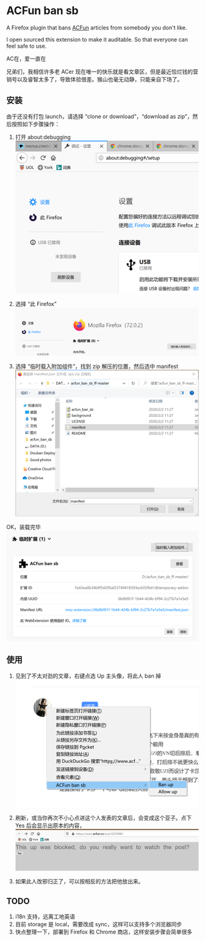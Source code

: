 # ACFun ban sb

A Firefox plugin that bans [ACFun](https://www.acfun.cn/) articles from somebody you don't like.

I open sourced this extension to make it auditable. So that everyone can feel safe to use.

AC在，爱一直在


兄弟们，我相信许多老 ACer 现在唯一的快乐就是看文章区，但是最近恰烂钱的营销号以及睿智太多了，导致体验很差。猴山也毫无动静，只能亲自下场了。

## 安装
由于还没有打包 launch，请选择 “clone or download”，“download as zip”，然后按照如下步骤操作：
1. 打开 about:debugging
![](Step_1.png)

2. 选择 “此 Firefox”
![](Step_2.png)

3. 选择 “临时载入附加组件”，找到 zip 解压的位置，然后选中 manifest
![](Step_3.png)

OK，装载完毕
![](Step_4.png)

## 使用
1. 见到了不太对劲的文章，右键点选 Up 主头像，将此人 ban 掉
![](Step_5.png)

2. 刷新，或当你再次不小心点进这个人发表的文章后，会变成这个亚子。点下 Yes 后会显示出原本的内容，
![](Step_6.png)

3. 如果此人改邪归正了，可以按相反的方法把他放出来。

## TODO
1. i18n 支持，远离工地英语
2. 目前 storage 是 local，需要改成 sync，这样可以支持多个浏览器同步
3. 快点整理一下，部署到 Firefox 和 Chrome 商店，这样安装步骤会简单很多
